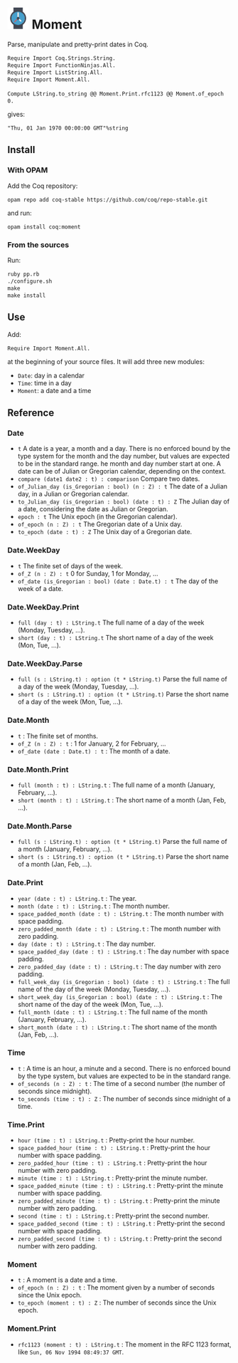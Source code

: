 # ![Logo](https://raw.githubusercontent.com/clarus/icons/master/watch-48.png) Moment
Parse, manipulate and pretty-print dates in Coq.

    Require Import Coq.Strings.String.
    Require Import FunctionNinjas.All.
    Require Import ListString.All.
    Require Import Moment.All.

    Compute LString.to_string @@ Moment.Print.rfc1123 @@ Moment.of_epoch 0.

gives:
    
    "Thu, 01 Jan 1970 00:00:00 GMT"%string

## Install
### With OPAM
Add the Coq repository:

    opam repo add coq-stable https://github.com/coq/repo-stable.git

and run:

    opam install coq:moment

### From the sources
Run:

    ruby pp.rb
    ./configure.sh
    make
    make install

## Use
Add:

    Require Import Moment.All.

at the beginning of your source files. It will add three new modules:
* `Date`: day in a calendar
* `Time`: time in a day
* `Moment`: a date and a time

## Reference
### Date
* `t` A date is a year, a month and a day. There is no enforced bound by the type system for the month and the day number, but values are expected to be in the standard range.  he month and day number start at one. A date can be of Julian or Gregorian calendar, depending on the context.
* `compare (date1 date2 : t) : comparison` Compare two dates.
* `of_Julian_day (is_Gregorian : bool) (n : Z) : t` The date of a Julian day, in a Julian or Gregorian calendar.
* `to_Julian_day (is_Gregorian : bool) (date : t) : Z` The Julian day of a date, considering the date as Julian or Gregorian.
* `epoch : t` The Unix epoch (in the Gregorian calendar).
* `of_epoch (n : Z) : t` The Gregorian date of a Unix day.
* `to_epoch (date : t) : Z` The Unix day of a Gregorian date.

### Date.WeekDay
* `t` The finite set of days of the week.
* `of_Z (n : Z) : t` 0 for Sunday, 1 for Monday, ...
* `of_date (is_Gregorian : bool) (date : Date.t) : t` The day of the week of a date.

### Date.WeekDay.Print
* `full (day : t) : LString.t` The full name of a day of the week (Monday, Tuesday, ...).
* `short (day : t) : LString.t` The short name of a day of the week (Mon, Tue, ...).

### Date.WeekDay.Parse
* `full (s : LString.t) : option (t * LString.t)` Parse the full name of a day of the week (Monday, Tuesday, ...).
* `short (s : LString.t) : option (t * LString.t)` Parse the short name of a day of the week (Mon, Tue, ...).

### Date.Month
* `t` : The finite set of months.
* `of_Z (n : Z) : t` : 1 for January, 2 for February, ...
* `of_date (date : Date.t) : t` : The month of a date.

### Date.Month.Print
* `full (month : t) : LString.t` : The full name of a month (January, February, ...).
* `short (month : t) : LString.t` : The short name of a month (Jan, Feb, ...).

### Date.Month.Parse
* `full (s : LString.t) : option (t * LString.t)` Parse the full name of a month (January, February, ...).
* `short (s : LString.t) : option (t * LString.t)` Parse the short name of a month (Jan, Feb, ...).

### Date.Print
* `year (date : t) : LString.t` : The year.
* `month (date : t) : LString.t` : The month number.
* `space_padded_month (date : t) : LString.t` : The month number with space padding.
* `zero_padded_month (date : t) : LString.t` : The month number with zero padding.
* `day (date : t) : LString.t` : The day number.
* `space_padded_day (date : t) : LString.t` : The day number with space padding.
* `zero_padded_day (date : t) : LString.t` : The day number with zero padding.
* `full_week_day (is_Gregorian : bool) (date : t) : LString.t` : The full name of the day of the week (Monday, Tuesday, ...).
* `short_week_day (is_Gregorian : bool) (date : t) : LString.t` : The short name of the day of the week (Mon, Tue, ...).
* `full_month (date : t) : LString.t` : The full name of the month (January, February, ...).
* `short_month (date : t) : LString.t` : The short name of the month (Jan, Feb, ...).

### Time
* `t` : A time is an hour, a minute and a second. There is no enforced bound by the type system, but values are expected to be in the standard range.
* `of_seconds (n : Z) : t` : The time of a second number (the number of seconds since midnight).
* `to_seconds (time : t) : Z` : The number of seconds since midnight of a time.

### Time.Print
* `hour (time : t) : LString.t` : Pretty-print the hour number.
* `space_padded_hour (time : t) : LString.t` : Pretty-print the hour number with space padding.
* `zero_padded_hour (time : t) : LString.t` : Pretty-print the hour number with zero padding.
* `minute (time : t) : LString.t` : Pretty-print the minute number.
* `space_padded_minute (time : t) : LString.t` : Pretty-print the minute number with space padding.
* `zero_padded_minute (time : t) : LString.t` : Pretty-print the minute number with zero padding.
* `second (time : t) : LString.t` : Pretty-print the second number.
* `space_padded_second (time : t) : LString.t` : Pretty-print the second number with space padding.
* `zero_padded_second (time : t) : LString.t` : Pretty-print the second number with zero padding.

### Moment
* `t` : A moment is a date and a time.
* `of_epoch (n : Z) : t` : The moment given by a number of seconds since the Unix epoch.
* `to_epoch (moment : t) : Z` : The number of seconds since the Unix epoch.

### Moment.Print
* `rfc1123 (moment : t) : LString.t` : The moment in the RFC 1123 format, like `Sun, 06 Nov 1994 08:49:37 GMT`.
